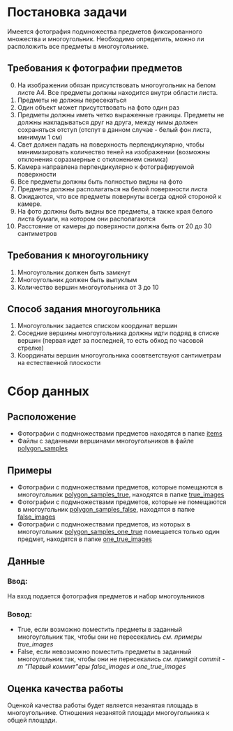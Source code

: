# Постановка задачи

Имеется фотография подмножества предметов фиксированного множества и многоугольник. Необходимо определить, можно ли расположить все предметы в многоугольнике.

## Требования к фотографии предметов

0. На изображении обязан присутствовать многоугольник на белом листе A4. Все предметы должны находится внутри области листа. 
1. Предметы не должны пересекаться
2. Один объект может присутствовать на фото один раз
3. Предметы должны иметь четко выраженные границы. Предметы не должны накладываться друг на друга, между нимы должен сохраняться отступ (отспут в данном случае - белый фон листа, минимум 1 см)
4. Свет должен падать на поверхность перпендикулярно, чтобы минимизировать количество теней на изображении (возможны отклонения соразмерные с отклонением снимка)
5. Камера направлена перпендикулярно к фотографируемой поверхности
6. Все предметы должны быть полностью видны на фото 
7. Предметы должны располагаться на белой поверхности листа
8. Ожидаются, что все предметы повернуты всегда одной стороной к камере. 
9. На фото должны быть видны все предметы, а также края белого листа бумаги, на котором они располагаются
10. Расстояние от камеры до поверхности должна быть от 20 до 30 сантиметров 

## Требования к многоугольнику

1. Многоугольник должен быть замкнут
2. Многоугольник должен быть выпуклым
3. Количество вершин многоугольника от 3 до 10

## Способ задания многоугольника

1. Многоугольник задается списком координат вершин
2. Соседние вершины многоугольника должны идти подряд в списке вершин (первая идет за последней, то есть обход по часовой стрелке)
3. Координаты вершин многоугольника соовтветствуют сантиметрам на естественной плоскости

# Сбор данных

## Расположение

- Фотографии с подмножествами предметов находятся в папке [items](https://github.com/ArinaZz/intelligent_placer/tree/develop/data/items)
- Файлы с заданными вершинами многоугольников в файле [polygon_samples](https://github.com/ArinaZz/intelligent_placer/blob/develop/data/polygon_samples.txt) 

## Примеры
- Фотографии с подмножествами предметов, которые помещаются в многоугольник [polygon_samples_true](https://github.com/ArinaZz/intelligent_placer/tree/develop/data/polygon_samples_true.txt), находятся в папке [true_images](https://github.com/ArinaZz/intelligent_placer/tree/develop/data/true_images)
- Фотографии с подмножествами предметов, которые не помещаются в многоугольник [polygon_samples_false](https://github.com/ArinaZz/intelligent_placer/tree/develop/data/polygon_samples_false.txt), находятся в папке [false_images](https://github.com/ArinaZz/intelligent_placer/tree/develop/data/false_images)
- Фотографии с подмножествами предметов, из которых в многоугольник [polygon_samples_one_true](https://github.com/ArinaZz/intelligent_placer/tree/develop/data/polygon_samples_one_true.txt) помещается только один предмет, находятся в папке [one_true_images](https://github.com/ArinaZz/intelligent_placer/tree/develop/data/one_true_images) 

## Данные 

### Ввод:

На вход подается фотография предметов и набор многоульников

### Вовод:

- True, если возможно поместить предметы в заданный многоугольник так, чтобы они не пересекались *см. примеры true_images* 
- False, если невозможно поместить предметы в заданный многоугольник так, чтобы они не пересекались *см. примgit commit -m "Первый коммит"еры false_images и one_true_images*

## Оценка качества работы

Оценкой качества работы будет является незанятая площадь в многоугольнике. Отношения незанятой площади многоугольника к общей площади.

